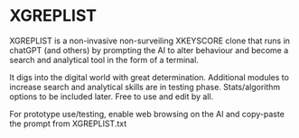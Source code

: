 # XGREPLIST
XGREPLIST is a non-invasive non-surveiling XKEYSCORE clone that runs in chatGPT (and others) by prompting the AI to alter behaviour and become a search and analytical tool in the form of a terminal. 

It digs into the digital world with great determination. Additional modules to increase search and analytical skills are in testing phase. Stats/algorithm options to be included later. Free to use and edit by all.

For prototype use/testing, enable web browsing on the AI and copy-paste the prompt from XGREPLIST.txt
